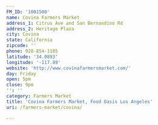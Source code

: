 ```yaml
---
FM_ID: '1001500'
name: Covina Farmers Market
address_1: Citrus Ave and San Bernandino Rd
address_2: Heritage Plaza
city: Covina
state: California
zipcode: ''
phone: 928-854-1105
latitude: '34.0893'
longitude: '-117.89'
website: 'http://www.covinafarmersmarket.com/'
day: Friday
open: 5pm
close: 9pm
'': ''
category: Farmers Market
title: 'Covina Farmers Market, Food Oasis Los Angeles'
uri: /farmers-market/covina/

---
```


